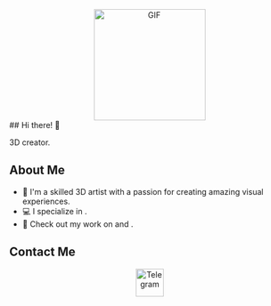 <div id="header" align="center">
  <img src="https://media.giphy.com/media/xT0GqjBCkO9BEiSEOk/giphy.gif" width="200" alt="GIF">
</div>
## Hi there! 👋

3D creator.
## About Me

- 🌟 I'm a skilled 3D artist with a passion for creating amazing visual experiences.
- 💻 I specialize in .
- 🚀 Check out my work on  and .

## Contact Me
<div id="badges" align="center">
  <a href="http://t.me/poifdgk">
    <img src="https://akm-img-a-in.tosshub.com/indiatoday/images/story/202109/Telegram_1%27.jpg?size=1200:675" width="50" alt="Telegram">
  </a>
</div>
